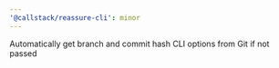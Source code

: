 ```yaml
---
'@callstack/reassure-cli': minor
---
```


Automatically get branch and commit hash CLI options from Git if not passed
